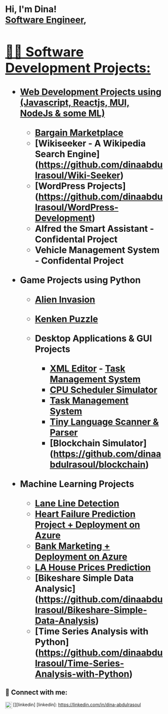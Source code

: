 <h1>Hi, I'm Dina! <br/><a href="https://github.com/dinaabdulrasoul">Software Engineer</a>, <a href="https://www.linkedin.com/in/dina-abdulrasoul">

<h2>👨‍💻 Software Development Projects:</h2>

- <b> Web Development Projects using (Javascript, Reactjs, MUI, NodeJs & some ML)</b>
  - [Bargain Marketplace](https://github.com/dinaabdulrasoul/Bargain-Marketplace-Frontend)
  - [Wikiseeker - A Wikipedia Search Engine] (https://github.com/dinaabdulrasoul/Wiki-Seeker)
  - [WordPress Projects] (https://github.com/dinaabdulrasoul/WordPress-Development)
  - Alfred the Smart Assistant - Confidental Project
  - Vehicle Management System - Confidental Project
  
- <b>Game Projects using Python</b>
  - [Alien Invasion](https://github.com/dinaabdulrasoul/Alien-Invasion-Game)</b>
  - [Kenken Puzzle](https://github.com/dinaabdulrasoul/Kenken-puzzle)
  
  - <b>Desktop Applications & GUI Projects</b>
    - [XML Editor](https://github.com/dinaabdulrasoul/xml-editor)  - [Task Management System](https://github.com/dinaabdulrasoul/TMS)
    - [CPU Scheduler Simulator](https://github.com/dinaabdulrasoul/CPU-Job-Scheduler)
    - [Task Management System](https://github.com/dinaabdulrasoul/TMS)
    - [Tiny Language Scanner & Parser](https://github.com/dinaabdulrasoul/Tiny_Scanner)
    - [Blockchain Simulator] (https://github.com/dinaabdulrasoul/blockchain)

  
- <b>Machine Learning Projects</b>
  - [Lane Line Detection](https://github.com/dinaabdulrasoul/Lane_Line_Detection)
  - [Heart Failure Prediction Project + Deployment on Azure](https://github.com/dinaabdulrasoul/Heart-Failure-Prediction)
  - [Bank Marketing + Deployment on Azure](https://github.com/dinaabdulrasoul/Bank-Marketing-Campaigns-with-Deployment)
  - [LA House Prices Prediction](https://github.com/dinaabdulrasoul/LA-Housing-Prices-Predications)
  - [Bikeshare Simple Data Analysic] (https://github.com/dinaabdulrasoul/Bikeshare-Simple-Data-Analysis)
  - [Time Series Analysis with Python] (https://github.com/dinaabdulrasoul/Time-Series-Analysis-with-Python)


<h2> 🤳 Connect with me:</h2>

[<img align="left" alt="JoshMadakor | LinkedIn" width="22px" src="https://cdn.jsdelivr.net/npm/simple-icons@v3/icons/linkedin.svg" />][linkedin]
[linkedin]: https://linkedin.com/in/dina-abdulrasoul
